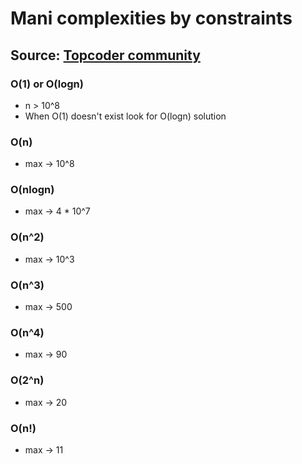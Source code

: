 # Mani complexities by constraints

## Source: [Topcoder community](https://www.topcoder.com/community/competitive-programming/tutorials/computational-complexity-section-1/)

### O(1) or O(logn)
- n > 10^8
- When O(1) doesn't exist look for O(logn) solution

### O(n)
- max -> 10^8

### O(nlogn)
- max -> 4 * 10^7

### O(n^2)
- max -> 10^3

### O(n^3)
- max -> 500

### O(n^4)
- max -> 90

### O(2^n)
- max -> 20

### O(n!)
- max -> 11
